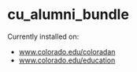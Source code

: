 # cu_alumni_bundle

Currently installed on:
* www.colorado.edu/coloradan
* www.colorado.edu/education
